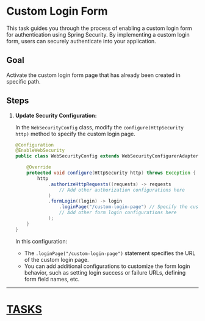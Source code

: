 # Custom Login Form

This task guides you through the process of enabling a custom login form for authentication using Spring Security. By implementing a custom login form, users can securely authenticate into your application.

## Goal

Activate the custom login form page that has already been created in specific path.

## Steps

1. **Update Security Configuration:**

   In the `WebSecurityConfig` class, modify the `configure(HttpSecurity http)` method to specify the custom login page.

   ```java
   @Configuration
   @EnableWebSecurity
   public class WebSecurityConfig extends WebSecurityConfigurerAdapter {

       @Override
       protected void configure(HttpSecurity http) throws Exception {
           http
               .authorizeHttpRequests((requests) -> requests
                   // Add other authorization configurations here
               )
               .formLogin((login) -> login
                   .loginPage("/custom-login-page") // Specify the custom login page URL
                   // Add other form login configurations here
               );
       }
   }
   ```

   In this configuration:
    - The `.loginPage("/custom-login-page")` statement specifies the URL of the custom login page.
    - You can add additional configurations to customize the form login behavior, such as setting login success or failure URLs, defining form field names, etc.

---

# [TASKS](../lab-work.md)
